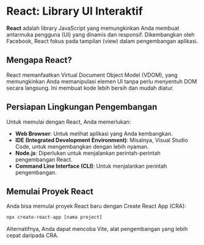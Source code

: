 # React: Library UI Interaktif

**React** adalah library JavaScript yang memungkinkan Anda membuat antarmuka pengguna (UI) yang dinamis dan responsif. Dikembangkan oleh Facebook, React fokus pada tampilan (view) dalam pengembangan aplikasi.

## Mengapa React?

React memanfaatkan Virtual Document Object Model (VDOM), yang memungkinkan Anda memanipulasi elemen UI tanpa perlu menyentuh DOM secara langsung. Ini membuat kode lebih bersih dan mudah diatur.

## Persiapan Lingkungan Pengembangan

Untuk memulai dengan React, Anda memerlukan:

- **Web Browser**: Untuk melihat aplikasi yang Anda kembangkan.
- **IDE (Integrated Development Environment)**: Misalnya, Visual Studio Code, untuk mengembangkan dengan lebih nyaman.
- **Node.js**: Diperlukan untuk menjalankan perintah-perintah pengembangan React.
- **Command Line Interface (CLI)**: Untuk menjalankan perintah pengembangan.

## Memulai Proyek React

Anda bisa memulai proyek React baru dengan Create React App (CRA):

```bash
npx create-react-app [nama project]
```

Alternatifnya, Anda dapat mencoba Vite, alat pengembangan yang lebih cepat daripada CRA.
